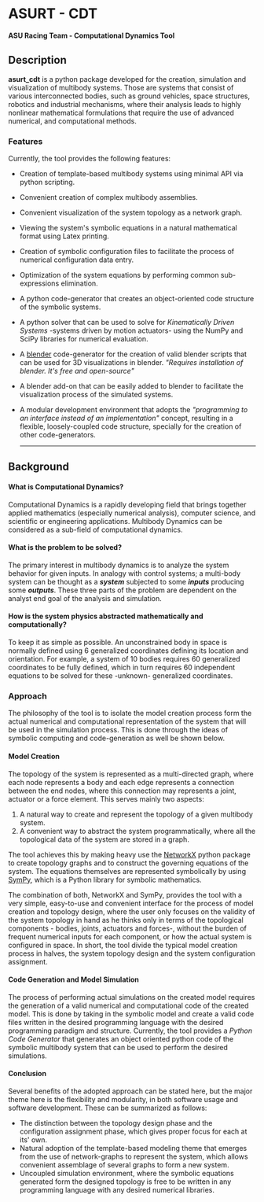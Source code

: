 # ASURT - CDT

**ASU Racing Team - Computational Dynamics Tool**

## Description
**asurt_cdt** is a python package developed for the creation, simulation and visualization of multibody systems. Those are systems that consist of various interconnected bodies, such as ground vehicles, space structures, robotics and industrial mechanisms, where their analysis leads to highly nonlinear mathematical formulations that require the use of advanced numerical, and computational methods.

### Features 

Currently, the tool provides the following features:

- Creation of template-based multibody systems using minimal API via python scripting.

- Convenient creation of complex multibody assemblies.

- Convenient visualization of the system topology as a network graph.

- Viewing the system's symbolic equations in a natural mathematical format using Latex printing.

- Creation of symbolic configuration files to facilitate the process of numerical configuration data entry.

- Optimization of the system equations by performing common sub-expressions elimination.

- A python code-generator that creates an object-oriented code structure of the symbolic systems.

- A python solver that can be used to solve for *Kinematically Driven Systems* -systems driven by motion actuators- using the NumPy and SciPy libraries for numerical evaluation.

- A [blender](https://www.blender.org/) code-generator for the creation of valid blender scripts that can be used for 3D visualizations in blender.
  *"Requires installation of blender. It's free and open-source"*

- A blender add-on that can be easily added to blender to facilitate the visualization process of the simulated systems.

- A modular development environment that adopts the *"programming to an interface instead of an implementation"* concept, resulting in a flexible, loosely-coupled code structure, specially for the creation of other code-generators. 

  ------

  

## Background
#### What is Computational Dynamics?
Computational Dynamics is a rapidly developing field that brings together applied mathematics (especially numerical analysis), computer science, and scientific or engineering applications. Multibody Dynamics can be considered as a sub-field of computational dynamics.
#### What is the problem to be solved?
The primary interest in multibody dynamics is to analyze the system behavior for given inputs. In analogy with control systems; a multi-body system can be thought as a **_system_** subjected to some **_inputs_** producing some **_outputs_**. These three parts of the problem are dependent on the analyst end goal of the analysis and simulation. 
#### How is the system physics abstracted mathematically and computationally?
To keep it as simple as possible. An unconstrained body in space is normally defined using 6 generalized coordinates defining its location and orientation. For example, a system of 10 bodies requires 60 generalized coordinates to be fully defined, which in turn requires 60 independent equations to be solved for these  -unknown- generalized coordinates.

### Approach
The philosophy of the tool is to isolate the model creation process form the actual numerical and computational representation of the system that will be used in the simulation process. This is done through the ideas of symbolic computing and code-generation as well be shown below.

#### Model Creation

The topology of the system is represented as a multi-directed graph, where each node represents a body and each edge represents a connection between the end nodes, where this connection may represents a joint, actuator or a force element. This serves mainly two aspects:

1. A natural way to create and represent the topology of a given multibody system.
2. A convenient way to abstract the system programmatically, where all the topological data of the system are stored in a graph.

The tool achieves this by making heavy use the [NetworkX](https://networkx.github.io/documentation/stable/index.html) python package to create topology graphs and to construct the governing equations of the system. The equations themselves are represented symbolically by using [SymPy](https://www.sympy.org/en/index.html), which is a Python library for symbolic mathematics.

The combination of both, NetworkX and SymPy, provides the tool with a very simple, easy-to-use and convenient interface for the process of model creation and topology design, where the user only focuses on the validity of the system topology in hand as he thinks only in terms of the topological components - bodies, joints, actuators and forces-, without the burden of frequent numerical inputs for each component, or how the actual system is configured in space. In short, the tool divide the typical model creation process in halves, the system topology design and the system configuration assignment.

#### Code Generation and Model Simulation

The process of performing actual simulations on the created model requires the generation of a valid numerical and computational code of the created model. This is done by taking in the symbolic model and create a valid code files written in the desired programming language with the desired programming paradigm and structure. Currently, the tool provides a *Python Code Generator* that generates an object oriented python code of the symbolic multibody system that can be used to perform the desired simulations.

#### Conclusion

Several benefits of the adopted approach can be stated here, but the major theme here is the flexibility and modularity, in both software usage and software development. These can be summarized as follows:

- The distinction between the topology design phase and the configuration assignment phase, which gives proper focus for each at its' own.
- Natural adoption of the template-based modeling theme that emerges from the use of network-graphs to represent the system, which allows convenient assemblage of several graphs to form a new system. 
- Uncoupled simulation environment, where the symbolic equations generated form the designed topology is free to be written in any programming language with any desired numerical libraries.

